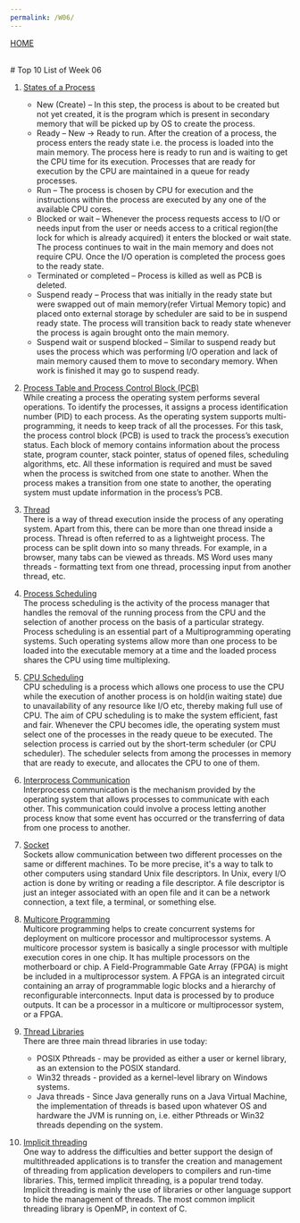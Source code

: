 ```yaml
---
permalink: /W06/
---
```

[HOME](../)

<br>
# Top 10 List of Week 06

1. [States of a Process](https://www.geeksforgeeks.org/states-of-a-process-in-operating-systems/) <br>
    - New (Create) – In this step, the process is about to be created but not yet created, it is the program which is present in secondary memory that will be picked up by OS to create the process.
    - Ready – New -> Ready to run. After the creation of a process, the process enters the ready state i.e. the process is loaded into the main memory. The process here is ready to run and is waiting to get the CPU time for its execution. Processes that are ready for execution by the CPU are maintained in a queue for ready processes.
    - Run – The process is chosen by CPU for execution and the instructions within the process are executed by any one of the available CPU cores.
    - Blocked or wait – Whenever the process requests access to I/O or needs input from the user or needs access to a critical region(the lock for which is already acquired) it enters the blocked or wait state. The process continues to wait in the main memory and does not require CPU. Once the I/O operation is completed the process goes to the ready state.
    - Terminated or completed – Process is killed as well as PCB is deleted.
    - Suspend ready – Process that was initially in the ready state but were swapped out of main memory(refer Virtual Memory topic) and placed onto external storage by scheduler are said to be in suspend ready state. The process will transition back to ready state whenever the process is again brought onto the main memory.
    - Suspend wait or suspend blocked – Similar to suspend ready but uses the process which was performing I/O operation and lack of main memory caused them to move to secondary memory.
    When work is finished it may go to suspend ready.

2. [Process Table and Process Control Block (PCB)](https://www.geeksforgeeks.org/process-table-and-process-control-block-pcb/) <br>
  While creating a process the operating system performs several operations. To identify the processes, it assigns a process identification number (PID) to each process. As the operating system supports multi-programming, it needs to keep track of all the processes. For this task, the process control block (PCB) is used to track the process’s execution status. Each block of memory contains information about the process state, program counter, stack pointer, status of opened files, scheduling algorithms, etc. All these information is required and must be saved when the process is switched from one state to another. When the process makes a transition from one state to another, the operating system must update information in the process’s PCB.

3. [Thread](https://www.javatpoint.com/threads-in-operating-system) <br>
  There is a way of thread execution inside the process of any operating system. Apart from this, there can be more than one thread inside a process. Thread is often referred to as a lightweight process. The process can be split down into so many threads. For example, in a browser, many tabs can be viewed as threads. MS Word uses many threads - formatting text from one thread, processing input from another thread, etc.

4. [Process Scheduling](https://www.tutorialspoint.com/operating_system/os_process_scheduling.htm) <br>
  The process scheduling is the activity of the process manager that handles the removal of the running process from the CPU and the selection of another process on the basis of a particular strategy. Process scheduling is an essential part of a Multiprogramming operating systems. Such operating systems allow more than one process to be loaded into the executable memory at a time and the loaded process shares the CPU using time multiplexing.

5. [CPU Scheduling](https://www.studytonight.com/operating-system/cpu-scheduling) <br>
  CPU scheduling is a process which allows one process to use the CPU while the execution of another process is on hold(in waiting state) due to unavailability of any resource like I/O etc, thereby making full use of CPU. The aim of CPU scheduling is to make the system efficient, fast and fair. Whenever the CPU becomes idle, the operating system must select one of the processes in the ready queue to be executed. The selection process is carried out by the short-term scheduler (or CPU scheduler). The scheduler selects from among the processes in memory that are ready to execute, and allocates the CPU to one of them.

6. [Interprocess Communication](https://www.tutorialspoint.com/what-is-interprocess-communication) <br>
  Interprocess communication is the mechanism provided by the operating system that allows processes to communicate with each other. This communication could involve a process letting another process know that some event has occurred or the transferring of data from one process to another.

7. [Socket](https://www.tutorialspoint.com/unix_sockets/what_is_socket.htm) <br>
  Sockets allow communication between two different processes on the same or different machines. To be more precise, it's a way to talk to other computers using standard Unix file descriptors. In Unix, every I/O action is done by writing or reading a file descriptor. A file descriptor is just an integer associated with an open file and it can be a network connection, a text file, a terminal, or something else.

8. [Multicore Programming](https://www.tutorialspoint.com/what-is-multicore-programming) <br>
  Multicore programming helps to create concurrent systems for deployment on multicore processor and multiprocessor systems. A multicore processor system is basically a single processor with multiple execution cores in one chip. It has multiple processors on the motherboard or chip. A Field-Programmable Gate Array (FPGA) is might be included in a multiprocessor system. A FPGA is an integrated circuit containing an array of programmable logic blocks and a hierarchy of reconfigurable interconnects. Input data is processed by to produce outputs. It can be a processor in a multicore or multiprocessor system, or a FPGA.

9. [Thread Libraries](https://www.cs.uic.edu/~jbell/CourseNotes/OperatingSystems/4_Threads.html) <br>
  There are three main thread libraries in use today:
    * POSIX Pthreads - may be provided as either a user or kernel library, as an extension to the POSIX standard.
    * Win32 threads - provided as a kernel-level library on Windows systems.
    * Java threads - Since Java generally runs on a Java Virtual Machine, the implementation of threads is based upon whatever OS and hardware the JVM is running on, i.e. either Pthreads or Win32 threads depending on the system.

10. [Implicit threading](https://www.tutorialspoint.com/implicit-threading-and-language-based-threads) <br>
  One way to address the difficulties and better support the design of multithreaded applications is to transfer the creation and management of threading from application developers to compilers and run-time libraries. This, termed implicit threading, is a popular trend today.
  Implicit threading is mainly the use of libraries or other language support to hide the management of threads. The most common implicit threading library is OpenMP, in context of C.